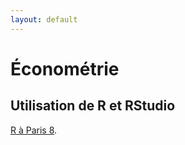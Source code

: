 ```yaml
---
layout: default
---
```



# Économétrie 

## Utilisation de R et RStudio

[R à Paris 8](https://p8ecoge.github.io/rp8/).


